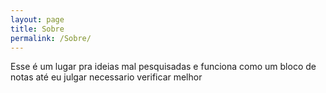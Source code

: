 ```yaml
---
layout: page
title: Sobre
permalink: /Sobre/
---
```


Esse é um lugar pra ideias mal pesquisadas e funciona como um bloco de notas até eu 
julgar necessario verificar melhor

